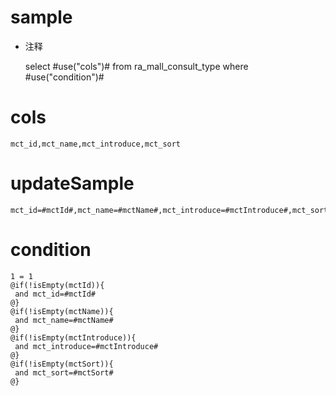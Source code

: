 sample
===
* 注释

	select #use("cols")# from ra_mall_consult_type  where  #use("condition")#

cols
===
	mct_id,mct_name,mct_introduce,mct_sort

updateSample
===
	
	mct_id=#mctId#,mct_name=#mctName#,mct_introduce=#mctIntroduce#,mct_sort=#mctSort#

condition
===

	1 = 1  
	@if(!isEmpty(mctId)){
	 and mct_id=#mctId#
	@}
	@if(!isEmpty(mctName)){
	 and mct_name=#mctName#
	@}
	@if(!isEmpty(mctIntroduce)){
	 and mct_introduce=#mctIntroduce#
	@}
	@if(!isEmpty(mctSort)){
	 and mct_sort=#mctSort#
	@}
	
	